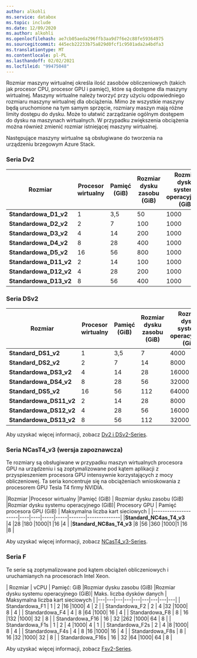 ```yaml
---
author: alkohli
ms.service: databox
ms.topic: include
ms.date: 12/09/2020
ms.author: alkohli
ms.openlocfilehash: ae7cb05aeda296ffb3aa9d7f6e2c88fe59364975
ms.sourcegitcommit: 445ecb22233b75a829d0fcf1c9501ada2a4bdfa3
ms.translationtype: MT
ms.contentlocale: pl-PL
ms.lasthandoff: 02/02/2021
ms.locfileid: "99475048"
---
```

Rozmiar maszyny wirtualnej określa ilość zasobów obliczeniowych (takich jak procesor CPU, procesor GPU i pamięć), które są dostępne dla maszyny wirtualnej. Maszyny wirtualne należy tworzyć przy użyciu odpowiedniego rozmiaru maszyny wirtualnej dla obciążenia. Mimo że wszystkie maszyny będą uruchomione na tym samym sprzęcie, rozmiary maszyn mają różne limity dostępu do dysku. Może to ułatwić zarządzanie ogólnym dostępem do dysku na maszynach wirtualnych. W przypadku zwiększenia obciążenia można również zmienić rozmiar istniejącej maszyny wirtualnej.

Następujące maszyny wirtualne są obsługiwane do tworzenia na urządzeniu brzegowym Azure Stack.

### <a name="dv2-series"></a>Seria Dv2
|Rozmiar     |Procesor wirtualny     |Pamięć (GiB) | Rozmiar dysku zasobu (GiB)  | Rozmiar dysku systemu operacyjnego (GiB) | Maks. liczba dysków danych | Maksymalna liczba kart sieciowych |
|-------------------|----|----|-----|----|------|------------|
|**Standardowa_D1_v2** |1   |3,5 |50   |1000| 4    |2 |
|**Standardowa_D2_v2** |2   |7   |100  |1000| 8    |4 |
|**Standardowa_D3_v2** |4   |14  |200  |1000| 16  |4 |
|**Standardowa_D4_v2** |8   |28  |400  |1000| 32  |8 |
|**Standardowa_D5_v2** |16  |56  |800  |1000| 64  |8 |
|**Standardowa_D11_v2** |2   |14  |100  |1000| 8     |2 |
|**Standardowa_D12_v2** |4   |28  |200  |1000| 16   |4 |
|**Standardowa_D13_v2** |8   |56  |400  |1000| 32  |8 |

### <a name="dsv2-series"></a>Seria DSv2
|Rozmiar     |Procesor wirtualny     |Pamięć (GiB) |  Rozmiar dysku zasobu (GiB)  | Rozmiar dysku systemu operacyjnego (GiB) | Maks. liczba dysków danych| Maksymalna liczba kart sieciowych |
|--------------------|----|----|----|-----|------|-------------|
|**Standard_DS1_v2** |1   |3,5 |7  |4000  |1000 |4  |2 |
|**Standard_DS2_v2** |2   |7   |14 |8000  |1000 |8  |4 |
|**Standardowa_DS3_v2** |4   |14  |28 |16000 |1000 |16 |4 |
|**Standardowa_DS4_v2** |8   |28  |56 |32000 |1000 |32 |8 |
|**Standard_DS5_v2** |16  |56  |112|64000 |1000 |64 |8 |
|**Standardowa_DS11_v2**|2   |14  |28 |8000  |1000 |4  |2 |
|**Standardowa_DS12_v2**|4   |28  |56 |16000 |1000 |8  |4 |
|**Standardowa_DS13_v2**|8   |56  |112|32000 |1000 |16 |8 |


Aby uzyskać więcej informacji, zobacz [Dv2 i DSv2-Series](../articles/virtual-machines/dv2-dsv2-series.md#dv2-series).

### <a name="ncast4_v3-series-preview"></a>Seria NCasT4_v3 (wersja zapoznawcza)

Te rozmiary są obsługiwane w przypadku maszyn wirtualnych procesora GPU na urządzeniu i są zoptymalizowane pod kątem aplikacji z przyspieszeniem procesora GPU intensywnie korzystających z mocy obliczeniowej. Ta seria koncentruje się na obciążeniach wnioskowania z procesorem GPU Tesla T4 firmy NVIDIA. 

|Rozmiar     |Procesor wirtualny     |Pamięć (GiB) | Rozmiar dysku zasobu (GiB)  |Rozmiar dysku systemu operacyjnego (GiB)| Procesory GPU | Pamięć procesora GPU (GiB) | Maksymalna liczba kart sieciowych |
|---------------------|----|----|-----|-----|-------|--------------|
|**Standard_NC4as_T4_v3** |4   |28  |180   |1000|1 |16   |4 |
|**Standard_NC8as_T4_v3** |8   |56  |360   |1000|1 |16  |8 |

Aby uzyskać więcej informacji, zobacz [NCasT4_v3-Series](../articles/virtual-machines/nct4-v3-series.md).

### <a name="f-series"></a>Seria F

Te serie są zoptymalizowane pod kątem obciążeń obliczeniowych i uruchamianych na procesorach Intel Xeon. 

| Rozmiar | vCPU | Pamięć: GiB |Rozmiar dysku zasobu (GiB) |Rozmiar dysku systemu operacyjnego (GiB)|  Maks. liczba dysków danych | Maksymalna liczba kart sieciowych |
|---|---|---|---|---|---|---|---|---|
| Standardowa_F1  | 1  | 2   |16      |1000| 4  |  2 |
| Standardowa_F2 | 2  | 4 |32      |1000| 8  |  4 |
| Standardowa_F4  | 4  | 8 |64   |1000| 16 |  4 |
| Standardowa_F8 | 8 | 16  |132    |1000| 32 |  8 |
| Standardowa_F16 | 16 | 32  |262   |1000| 64 |  8 |
| Standardowa_F1s | 1 | 2  | 4  |1000| 4 | 1 |
| Standardowa_F2s | 2 | 4 |8   |1000| 8 | 4 |
| Standardowa_F4s | 4 | 8 |16 |1000| 16 |  4 |
| Standardowa_F8s | 8 | 16 |32 |1000| 32 |  8 |
| Standardowa_F16s | 16 | 32 |64 |1000| 64 |  8 |

Aby uzyskać więcej informacji, zobacz [Fsv2-Series](../articles/virtual-machines/fsv2-series.md).

